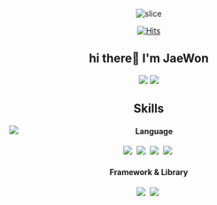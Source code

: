 
<div align="center">
  <div>

   ![slice](https://capsule-render.vercel.app/api?type=slice&color=auto&height=200&text=Hello&fontAlign=70&rotate=13&fontAlignY=25&desc=I'm%20JaeWon.&descAlign=70.&descAlignY=44)

  [![Hits](https://hits.seeyoufarm.com/api/count/incr/badge.svg?url=https%3A%2F%2Fgithub.com%2Fhan0224&count_bg=%2379C83D&title_bg=%23555555&icon=&icon_color=%23E7E7E7&title=hits&edge_flat=false)](https://hits.seeyoufarm.com)

  </div>

  <div>
    <h2>hi there👋 I'm JaeWon </h2>
      <a href="mailto:bjw1622@gmail.com"><img src="https://img.shields.io/badge/Gmail-EA4335?style=flat-square&logo=Gmail&logoColor=white"/></a> 
      <a href="https://velog.io/@bjw1622"><img src="https://img.shields.io/badge/Velog-20C997?style=flat-square&logo=Velog&logoColor=white"/></a> 
  </div>
  

  <div>
    <h2>Skills</h2>
    <div>
       <img align="left" src="https://github-readme-stats.vercel.app/api/top-langs/?username=bjw1622&layout=compact&theme=tokyonight"/>
    </div>
    <div>
      <h4>Language</h4>
      <img src="https://img.shields.io/badge/Javascript-F7DF1E?style=flat-square&logo=JavaScript&logoColor=white"/></a>&nbsp
      <img src="https://img.shields.io/badge/TypeScript-3178C6?style=flat-square&logo=TypeScript&logoColor=white"/></a>&nbsp
      <img src="https://img.shields.io/badge/HTML5-E34F26?style=flat-square&logo=HTML5&logoColor=white"/></a>&nbsp
      <img src="https://img.shields.io/badge/CSS3-1572B6?style=flat-square&logo=CSS3&logoColor=white"/></a>&nbsp
      <h4>Framework & Library</h4>
      <img src="https://img.shields.io/badge/React-61DAFB?style=flat-square&logo=React&logoColor=white"/></a>&nbsp
      <img src="https://img.shields.io/badge/Next.js-000000?style=flat-square&logo=Next.js&logoColor=white"/></a>&nbsp
      
  </div>
</div>
